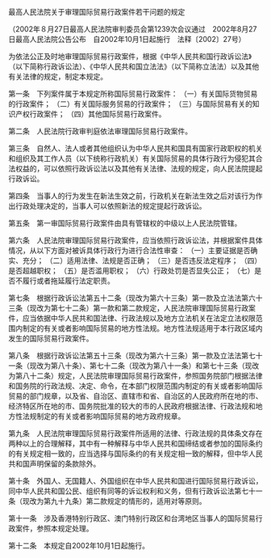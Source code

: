 最高人民法院关于审理国际贸易行政案件若干问题的规定


（2002年８月27日最高人民法院审判委员会第1239次会议通过 2002年8月27日最高人民法院公告公布 自2002年10月1日起施行 法释〔2002〕27号）

为依法公正及时地审理国际贸易行政案件，根据《中华人民共和国行政诉讼法》（以下简称行政诉讼法）、《中华人民共和国立法法》（以下简称立法法）以及其他有关法律的规定，制定本规定。 

第一条 下列案件属于本规定所称国际贸易行政案件：
（一）有关国际货物贸易的行政案件；
（二）有关国际服务贸易的行政案件；
（三）与国际贸易有关的知识产权行政案件；
（四）其他国际贸易行政案件。

第二条 人民法院行政审判庭依法审理国际贸易行政案件。

第三条 自然人、法人或者其他组织认为中华人民共和国具有国家行政职权的机关和组织及其工作人员（以下统称行政机关）有关国际贸易的具体行政行为侵犯其合法权益的，可以依照行政诉讼法以及其他有关法律、法规的规定，向人民法院提起行政诉讼。

第四条 当事人的行为发生在新法生效之前，行政机关在新法生效之后对该行为作出行政处理决定的，当事人可以依照新法的规定提起行政诉讼。

第五条 第一审国际贸易行政案件由具有管辖权的中级以上人民法院管辖。

第六条 人民法院审理国际贸易行政案件，应当依照行政诉讼法，并根据案件具体情况，从以下方面对被诉具体行政行为进行合法性审查：
（一）主要证据是否确实、充分；
（二）适用法律、法规是否正确；
（三）是否违反法定程序；
（四）是否超越职权；
（五）是否滥用职权；
（六）行政处罚是否显失公正；
（七）是否不履行或者拖延履行法定职责。

第七条 根据行政诉讼法第五十二条（现改为第六十三条）第一款及立法法第六十三条（现改为第七十二条）第一款和第二款规定，人民法院审理国际贸易行政案件，应当依据中华人民共和国法律、行政法规以及地方立法机关在法定立法权限范围内制定的有关或者影响国际贸易的地方性法规。地方性法规适用于本行政区域内发生的国际贸易行政案件。

第八条 根据行政诉讼法第五十三条（现改为第六十三条）第一款及立法法第七十一条（现改为第八十条）、第七十二条（现改为第八十一条）和第七十三条（现改为第八十二条）规定，人民法院审理国际贸易行政案件，参照国务院部门根据法律和国务院的行政法规、决定、命令，在本部门权限范围内制定的有关或者影响国际贸易的部门规章，以及省、自治区、直辖市和省、自治区的人民政府所在地的市、经济特区所在地的市、国务院批准的较大的市的人民政府根据法律、行政法规和地方性法规制定的有关或者影响国际贸易的地方政府规章。

第九条 人民法院审理国际贸易行政案件所适用的法律、行政法规的具体条文存在两种以上的合理解释，其中有一种解释与中华人民共和国缔结或者参加的国际条约的有关规定相一致的，应当选择与国际条约的有关规定相一致的解释，但中华人民共和国声明保留的条款除外。

第十条 外国人、无国籍人、外国组织在中华人民共和国进行国际贸易行政诉讼，同中华人民共和国公民、组织有同等的诉讼权利和义务，但有行政诉讼法第七十一条（现改为第九十九条）第二款规定的情形的，适用对等原则。

第十一条 涉及香港特别行政区、澳门特别行政区和台湾地区当事人的国际贸易行政案件，参照本规定处理。

第十二条 本规定自2002年10月1日起施行。